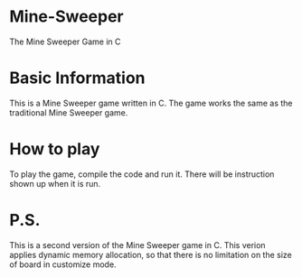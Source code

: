 # Mine-Sweeper
The Mine Sweeper Game in C

# Basic Information
This is a Mine Sweeper game written in C.
The game works the same as the traditional Mine Sweeper game.

# How to play
To play the game, compile the code and run it.
There will be instruction shown up when it is run.

# P.S.
This is a second version of the Mine Sweeper game in C.
This verion applies dynamic memory allocation, so that
there is no limitation on the size of board in customize
mode.


